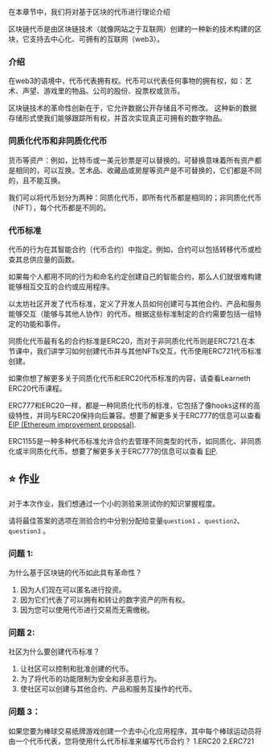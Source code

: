 在本章节中，我们将对基于区块的代币进行理论介绍

区块链代币是由区块链技术（就像网站之于互联网）创建的一种新的技术构建的区块，它支持去中心化、可拥有的互联网（web3）。

### 介绍
在web3的语境中，代币代表拥有权。代币可以代表任何事物的拥有权，如：艺术、声望、游戏里的物品、公司的股份、投票权或货币。

区块链技术的革命性创新在于，它允许数据公开存储且不可修改。
这种新的数据存储形式使我们能够跟踪所有权，并首次实现真正可拥有的数字物品。

### 同质化代币和非同质化代币
货币等资产：例如，比特币或一美元钞票是可以替换的。可替换意味着所有资产都是相同的，可以互换。艺术品、收藏品或房屋等资产是不可替换的，它们都是不同的，且不能互换。

我们可以将代币划分为两种：同质化代币，即所有代币都是相同的；非同质化代币（NFT），每个代币都是不同的。

### 代币标准
代币的行为在其智能合约（代币合约）中指定。例如，合约可以包括转移代币或检查其总供应量的函数。

如果每个人都用不同的行为和命名约定创建自己的智能合约，那么人们就很难构建能够相互交互的合约或应用程序。

以太坊社区开发了代币标准，定义了开发人员如何创建可与其他合约、产品和服务能够交互（能够与其他人协作）的代币。根据这些标准制定的合约需要包括一组特定的功能和事件。

同质化代币最有名的合约标准是ERC20，而对于非同质化代币则是ERC721.在本节课中，我们讲学习如何创建代币并与其他NFTs交互，代币使用ERC721代币标准创建。

如果你想了解更多关于同质化代币和ERC20代币标准的内容，请查看Learneth ERC20代币课程。

ERC777和ERC20一样，都是一种同质化代币的标准，它包括了像hooks这样的高级特性，并同与ERC20保持向后兼容。想要了解更多关于ERC777的信息可以查看 <a href="https://eips.ethereum.org/EIPS/eip-777" target="_blank">EIP (Ethereum improvement proposal)</a>.

ERC1155是一种多种代币标准允许合约去管理不同类型的代币，如同质化、非同质化或半同质化代币。想要了解更多关于ERC777的信息可以查看 <a href="https://eips.ethereum.org/EIPS/eip-1155" target="_blank">EIP</a>.

## ⭐️ 作业
对于本次作业，我们想通过一个小的测验来测试你的知识掌握程度。

请将最佳答案的选项在测验合约中分别分配给变量`question1` 、`question2`、 `question3` 。

### 问题 1:
为什么基于区块链的代币如此具有革命性？
1. 因为人们现在可以匿名进行投资。
2. 因为它们代表了可以拥有和转让的数字资产的所有权。
3. 因为您可以使用代币进行交易而无需缴税。

### 问题 2:
社区为什么要创建代币标准？
1. 让社区可以控制和批准创建的代币。
2. 为了将代币的功能限制为安全和非恶意行为。
3. 使社区可以创建与其他合约、产品和服务互操作的代币。

### 问题 3：
如果您要为棒球交易纸牌游戏创建一个去中心化应用程序，其中每个棒球运动员将由一个代币代表，您将使用什么代币标准来编写代币合约？
1.ERC20
2.ERC721